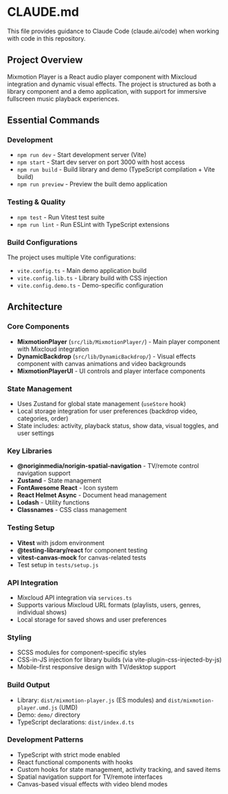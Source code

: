   # CLAUDE.md

  This file provides guidance to Claude Code (claude.ai/code) when working with code in this repository.

  ## Project Overview

  Mixmotion Player is a React audio player component with Mixcloud integration and dynamic visual effects. The project is
  structured as both a library component and a demo application, with support for immersive fullscreen music playback
  experiences.

  ## Essential Commands

  ### Development
  - `npm run dev` - Start development server (Vite)
  - `npm start` - Start dev server on port 3000 with host access
  - `npm run build` - Build library and demo (TypeScript compilation + Vite build)
  - `npm run preview` - Preview the built demo application

  ### Testing & Quality
  - `npm test` - Run Vitest test suite
  - `npm run lint` - Run ESLint with TypeScript extensions

  ### Build Configurations
  The project uses multiple Vite configurations:
  - `vite.config.ts` - Main demo application build
  - `vite.config.lib.ts` - Library build with CSS injection
  - `vite.config.demo.ts` - Demo-specific configuration

  ## Architecture

  ### Core Components
  - **MixmotionPlayer** (`src/lib/MixmotionPlayer/`) - Main player component with Mixcloud integration
  - **DynamicBackdrop** (`src/lib/DynamicBackdrop/`) - Visual effects component with canvas animations and video backgrounds
  - **MixmotionPlayerUI** - UI controls and player interface components

  ### State Management
  - Uses Zustand for global state management (`useStore` hook)
  - Local storage integration for user preferences (backdrop video, categories, order)
  - State includes: activity, playback status, show data, visual toggles, and user settings

  ### Key Libraries
  - **@noriginmedia/norigin-spatial-navigation** - TV/remote control navigation support
  - **Zustand** - State management
  - **FontAwesome React** - Icon system
  - **React Helmet Async** - Document head management
  - **Lodash** - Utility functions
  - **Classnames** - CSS class management

  ### Testing Setup
  - **Vitest** with jsdom environment
  - **@testing-library/react** for component testing
  - **vitest-canvas-mock** for canvas-related tests
  - Test setup in `tests/setup.js`

  ### API Integration
  - Mixcloud API integration via `services.ts`
  - Supports various Mixcloud URL formats (playlists, users, genres, individual shows)
  - Local storage for saved shows and user preferences

  ### Styling
  - SCSS modules for component-specific styles
  - CSS-in-JS injection for library builds (via vite-plugin-css-injected-by-js)
  - Mobile-first responsive design with TV/desktop support

  ### Build Output
  - Library: `dist/mixmotion-player.js` (ES modules) and `dist/mixmotion-player.umd.js` (UMD)
  - Demo: `demo/` directory
  - TypeScript declarations: `dist/index.d.ts`

  ### Development Patterns
  - TypeScript with strict mode enabled
  - React functional components with hooks
  - Custom hooks for state management, activity tracking, and saved items
  - Spatial navigation support for TV/remote interfaces
  - Canvas-based visual effects with video blend modes
